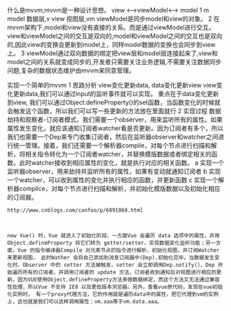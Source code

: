 什么是mvvm,mvvm是一种设计思想。
    view <-->viewModel<--> model
 1  m model 数据层,v view 视图层,vm viewModel是同步model和view的对象。 
 2  在mvvm架构下,model和view没有直接的关系。而是通过viewModel进行交互。view和viewModel之间的交互是双向的,model和viewModel之间的交互也是双向的,因此view的变换会更新到model上，同样model数据的变换也会同步到view上。
 3  viewModel通过双向数据的绑定把view层和model层连接起来了,view和model之间的关系就变成同步的,开发者只需要关注业务逻辑,不需要关注数据同步问题,复杂的数据状态维护由mvvm来同意管理。


 实现一个简单的mvvm
  1 思路分析
    view变化更新data, data变化更新view
    view变化更新data,我们可以通过input的监听事件就可以实现。
    重点在于data变化更新到view, 我们可以通过Object.defineProperty()的set函数，当函数变化的时候就会触发这个函数，所以我们可以写一些更新的方法放在里面就行
  2 实现过程
    数据劫持和观察者-订阅者模式。我们需要一个observer，用来监听所有的属性。如果属性发生变化，就应该通知订阅者watcher看是否更新。因为订阅者有多个，所以我们也需要一个Dep来专门收集订阅者，然后在监听器observer和watcher之间进行统一管理。接着，我们还需要一个解析器compile，对每个节点进行扫描和解析，将相关指令转化为一个订阅者watcher，并替换模版数据或者绑定相关的函数。此时watcher接收到相应属性的变化，就是执行对应的相关函数。
    a 实现一个监听器observer，用来劫持并监听所有的属性，如果有变动就通知订阅者
    b 实现一个watcher，可以收到属性的变化并执行相应的函数，并更新函数
    c 实现一个解析器compilce，对每个节点进行扫描和解析，并初始化模版数据以及初始化相应的订阅器。

    http://www.cnblogs.com/canfoo/p/6891868.html



    new Vue() 时，Vue 就进入了初始化阶段，一方面Vue 会遍历 data 选项中的属性，并用 Object.defineProperty 将它们转为 getter/setter，实现数据变化监听功能；另一方面，Vue 的指令编译器Compile 对元素节点的指令进行解析，初始化视图，并订阅Watcher 来更新视图， 此时Wather 会将自己添加到消息订阅器中(Dep),初始化完毕。当数据发生变化时，Observer 中的 setter 方法被触发，setter 会立即调用Dep.notify()，Dep 开始遍历所有的订阅者，并调用订阅者的 update 方法，订阅者收到通知后对视图进行相应的更新。因为VUE使用Object.defineProperty方法来做数据绑定，而这个方法又无法通过兼容性处理，所以Vue 不支持 IE8 以及更低版本浏览器。另外，查看vue原代码，发现在vue初始化实例时， 有一个proxy代理方法，它的作用就是遍历data中的属性，把它代理到vm的实例上，这也就是我们可以这样调用属性：vm.aaa等于vm.data.aaa。
    
